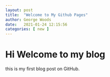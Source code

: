 ```yaml
---
layout: post
title:  "Welcome to My Github Pages"
author: George Woods
date:   2021-01-24 12:15:56
categories: [ new ]
---
```


# Hi Welcome to my blog
this is my first blog post on GitHub.
